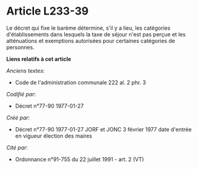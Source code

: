 # Article L233-39

Le décret qui fixe le barème détermine, s'il y a lieu, les catégories d'établissements dans lesquels la taxe de séjour n'est
pas perçue et les atténuations et exemptions autorisées pour certaines catégories de personnes.

**Liens relatifs à cet article**

_Anciens textes_:

  - Code de l'administration communale 222 al. 2 phr. 3

_Codifié par_:

  - Décret n°77-90 1977-01-27

_Créé par_:

  - Décret n°77-90 1977-01-27 JORF et JONC 3 février 1977 date d'entrée en vigueur élection des maires

_Cité par_:

  - Ordonnance n°91-755 du 22 juillet 1991 - art. 2 (VT)
